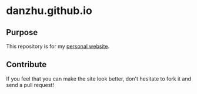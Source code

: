 danzhu.github.io
================

Purpose
-------

This repository is for my [personal website](danielzhu.tk).

Contribute
----------

If you feel that you can make the site look better, don't hesitate to fork it and send a pull request!